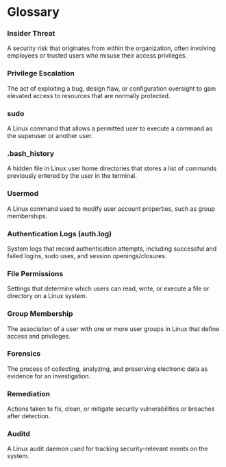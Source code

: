 # Glossary

### Insider Threat  
A security risk that originates from within the organization, often involving employees or trusted users who misuse their access privileges.

### Privilege Escalation  
The act of exploiting a bug, design flaw, or configuration oversight to gain elevated access to resources that are normally protected.

### sudo  
A Linux command that allows a permitted user to execute a command as the superuser or another user.

### .bash_history  
A hidden file in Linux user home directories that stores a list of commands previously entered by the user in the terminal.

### Usermod  
A Linux command used to modify user account properties, such as group memberships.

### Authentication Logs (auth.log)  
System logs that record authentication attempts, including successful and failed logins, sudo uses, and session openings/closures.

### File Permissions  
Settings that determine which users can read, write, or execute a file or directory on a Linux system.

### Group Membership  
The association of a user with one or more user groups in Linux that define access and privileges.

### Forensics  
The process of collecting, analyzing, and preserving electronic data as evidence for an investigation.

### Remediation  
Actions taken to fix, clean, or mitigate security vulnerabilities or breaches after detection.

### Auditd  
A Linux audit daemon used for tracking security-relevant events on the system.